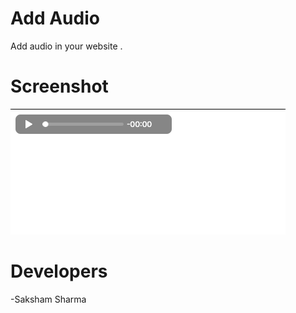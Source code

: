 # Add Audio
Add audio in your website .
# Screenshot
<img src="audio.png">

# Developers
-Saksham Sharma
